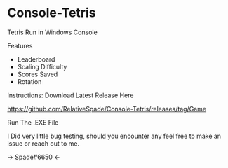 # Console-Tetris
Tetris Run in Windows Console

Features 
- Leaderboard
- Scaling Difficulty
- Scores Saved
- Rotation

Instructions:
Download Latest Release Here

https://github.com/RelativeSpade/Console-Tetris/releases/tag/Game

Run The .EXE File

I Did very little bug testing, should you encounter any feel free to make an issue or reach out to me.

-> Spade#6650 <-
